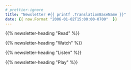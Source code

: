 ```yaml
---
# prettier-ignore
title: "Newsletter #{{ printf .TranslationBaseName }}"
date: {{ now.Format "2006-01-02T15:00:00-0700"  }}
---
```


<!--more-->

{{% newsletter-heading "Read" %}}

{{% newsletter-heading "Watch" %}}

{{% newsletter-heading "Listen" %}}

{{% newsletter-heading "Play" %}}
